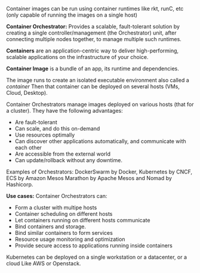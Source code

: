 Container images can be run using container runtimes like rkt, runC, etc (only
capable of running the images on a single host)

**Container Orchestrator:** Provides a scalable, fault-tolerant solution by creating a single controller/management (the Orchestrator) unit, after connecting multiple nodes together, to manage multiple such runtimes.

**Containers** are an application-centric way to deliver high-performing, scalable applications on the infrastructure of your choice.

**Container Image** is a bundle of an app, its runtime and dependencies.

The image runs to create an isolated executable environment also called a *container*
Then that container can be deployed on several hosts (VMs, Cloud, Desktop).

Container Orchestrators manage images deployed on various hosts (that for a
cluster). They have the following advantages:

- Are fault-tolerant
- Can scale, and do this on-demand
- Use resources optimally
- Can discover other applications automatically, and communicate with each other
- Are accessible from the external world
- Can update/rollback without any downtime.

Examples of Orchestrators: DockerSwarm by Docker, Kubernetes by CNCF, ECS by Amazon
Mesos Marathon by Apache Mesos and Nomad by Hashicorp.

**Use cases:** Container Orchestrators can:
- Form a cluster with multipe hosts
- Container scheduling on different hosts
- Let containers running on different hosts communicate
- Bind containers and storage.
- Bind similar containers to form services
- Resource usage monitoring and optimization
- Provide secure access to applications running inside containers

Kubernetes can be deployed on a single workstation or a datacenter, or a cloud Like
AWS or Openstack.
